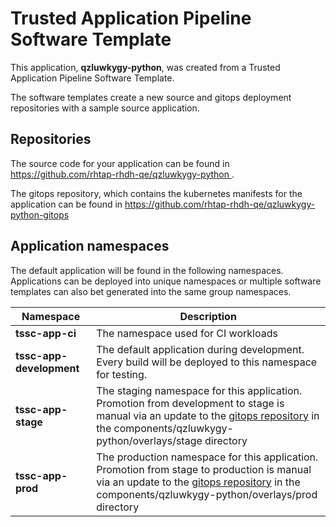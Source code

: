 # Trusted Application Pipeline Software Template

This application, **qzluwkygy-python**, was created from a Trusted Application Pipeline Software Template.

The software templates create a new source and gitops deployment repositories with a sample source application. 

## Repositories

The source code for your application can be found in [https://github.com/rhtap-rhdh-qe/qzluwkygy-python ](https://github.com/rhtap-rhdh-qe/qzluwkygy-python ).
 
The gitops repository, which contains the kubernetes manifests for the application can be found in 
[https://github.com/rhtap-rhdh-qe/qzluwkygy-python-gitops ](https://github.com/rhtap-rhdh-qe/qzluwkygy-python-gitops ) 

## Application namespaces 

The default application will be found in the following namespaces. Applications can be deployed into unique namespaces or multiple software templates can also bet generated into the same group namespaces.  

|  Namespace   |  Description   |  
| -------- | -------- |
| **tssc-app-ci** | The namespace used for CI workloads |
| **tssc-app-development** | The default application during development. Every build will be deployed to this namespace for testing. |
| **tssc-app-stage** | The staging namespace for this application. Promotion from development to stage is manual via an update to the [gitops repository](https://github.com/rhtap-rhdh-qe/qzluwkygy-python-gitops ) in the components/qzluwkygy-python/overlays/stage directory |
| **tssc-app-prod** | The production namespace for this application. Promotion from stage to production is manual via an update to the [gitops repository](https://github.com/rhtap-rhdh-qe/qzluwkygy-python-gitops ) in the components/qzluwkygy-python/overlays/prod directory |